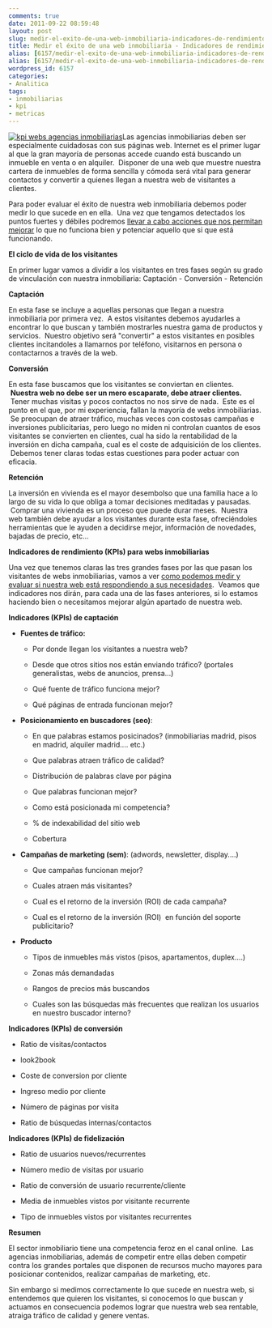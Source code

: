 ```yaml
---
comments: true
date: 2011-09-22 08:59:48
layout: post
slug: medir-el-exito-de-una-web-inmobiliaria-indicadores-de-rendimiento
title: Medir el éxito de una web inmobiliaria - Indicadores de rendimiento
alias: [6157/medir-el-exito-de-una-web-inmobiliaria-indicadores-de-rendimiento/, 6157/medir-el-exito-de-una-web-inmobiliaria-indicadores-de-rendimiento]
alias: [6157/medir-el-exito-de-una-web-inmobiliaria-indicadores-de-rendimiento/, 6157/medir-el-exito-de-una-web-inmobiliaria-indicadores-de-rendimiento]
wordpress_id: 6157
categories:
- Analitica
tags:
- inmobiliarias
- kpi
- metricas
---
```


[![kpi webs agencias inmobiliarias](http://www.alvareznavarro.es/images/2011/09/casa_venta.jpg)](http://www.alvareznavarro.es/wp-content/uploads/2011/09/casa_venta.jpg)Las agencias inmobiliarias deben ser especialmente cuidadosas con sus páginas web. Internet es el primer lugar al que la gran mayoría de personas accede cuando está buscando un inmueble en venta o en alquiler.  Disponer de una web que muestre nuestra cartera de inmuebles de forma sencilla y cómoda será vital para generar contactos y convertir a quienes llegan a nuestra web de visitantes a clientes.

Para poder evaluar el éxito de nuestra web inmobiliaria debemos poder medir lo que sucede en en ella.  Una vez que tengamos detectados los puntos fuertes y débiles podremos [llevar a cabo acciones que nos permitan mejorar](http://www.alvareznavarro.es/servicios/optimizacion-web/) lo que no funciona bien y potenciar aquello que si que está funcionando.

**El ciclo de vida de los visitantes**

En primer lugar vamos a dividir a los visitantes en tres fases según su grado de vinculación con nuestra inmobiliaria: Captación - Conversión - Retención

**Captación**

En esta fase se incluye a aquellas personas que llegan a nuestra inmobiliaria por primera vez.  A estos visitantes debemos ayudarles a encontrar lo que buscan y también mostrarles nuestra gama de productos y servicios.  Nuestro objetivo será "convertir" a estos visitantes en posibles clientes incitandoles a llamarnos por teléfono, visitarnos en persona o contactarnos a través de la web.

**Conversión**

En esta fase buscamos que los visitantes se conviertan en clientes.  **Nuestra web no debe ser un mero escaparate, debe atraer clientes.**  Tener muchas visitas y pocos contactos no nos sirve de nada.  Este es el punto en el que, por mi experiencia, fallan la mayoría de webs inmobiliarias.  Se preocupan de atraer tráfico, muchas veces con costosas campañas e inversiones publicitarias, pero luego no miden ni controlan cuantos de esos visitantes se convierten en clientes, cual ha sido la rentabilidad de la inversión en dicha campaña, cual es el coste de adquisición de los clientes.  Debemos tener claras todas estas cuestiones para poder actuar con eficacia.

**Retención**

La inversión en vivienda es el mayor desembolso que una familia hace a lo largo de su vida lo que obliga a tomar decisiones meditadas y pausadas.  Comprar una vivienda es un proceso que puede durar meses.  Nuestra web también debe ayudar a los visitantes durante esta fase, ofreciéndoles herramientas que le ayuden a decidirse mejor, información de novedades, bajadas de precio, etc...

**Indicadores de rendimiento (KPIs) para webs inmobiliarias**

Una vez que tenemos claras las tres grandes fases por las que pasan los visitantes de webs inmobiliarias, vamos a ver [como podemos medir y evaluar si nuestra web está respondiendo a sus necesidades](http://www.alvareznavarro.es/servicios/consultoria-web/auditoria-y-analisis-web/).  Veamos que indicadores nos dirán, para cada una de las fases anteriores, si lo estamos haciendo bien o necesitamos mejorar algún apartado de nuestra web.

**Indicadores (KPIs) de captación**



	
  * **Fuentes de tráfico:**


	
    * Por donde llegan los visitantes a nuestra web?

	
    * Desde que otros sitios nos están enviando tráfico? (portales generalistas, webs de anuncios, prensa...)

	
    * Qué fuente de tráfico funciona mejor?

	
    * Qué páginas de entrada funcionan mejor?


	
  * **Posicionamiento en buscadores (seo)**:


	
    * En que palabras estamos posicinados? (inmobiliarias madrid, pisos en madrid, alquiler madrid.... etc.)

	
    * Que palabras atraen tráfico de calidad?

	
    * Distribución de palabras clave por página

	
    * Que palabras funcionan mejor?

	
    * Como está posicionada mi competencia?

	
    * % de indexabilidad del sitio web

	
    * Cobertura


	
  * **Campañas de marketing (sem)**: (adwords, newsletter, display....)


	
    * Que campañas funcionan mejor?

	
    * Cuales atraen más visitantes?

	
    * Cual es el retorno de la inversión (ROI) de cada campaña?

	
    * Cual es el retorno de la inversión (ROI)  en función del soporte publicitario?


	
  * **Producto**


	
    * Tipos de inmuebles más vistos (pisos, apartamentos, duplex....)

	
    * Zonas más demandadas

	
    * Rangos de precios más buscandos

	
    * Cuales son las búsquedas más frecuentes que realizan los usuarios en nuestro buscador interno?





**Indicadores (KPIs) de conversión**








	
  * Ratio de visitas/contactos

	
  * look2book

	
  * Coste de conversion por cliente

	
  * Ingreso medio por cliente

	
  * Número de páginas por visita

	
  * Ratio de búsquedas internas/contactos




**Indicadores (KPIs) de fidelización**











	
  * Ratio de usuarios nuevos/recurrentes

	
  * Número medio de visitas por usuario

	
  * Ratio de conversión de usuario recurrente/cliente

	
  * Media de inmuebles vistos por visitante recurrente

	
  * Tipo de inmuebles vistos por visitantes recurrentes




**Resumen**







El sector inmobiliario tiene una competencia feroz en el canal online.  Las agencias inmobiliarias, además de competir entre ellas deben competir contra los grandes portales que disponen de recursos mucho mayores para posicionar contenidos, realizar campañas de marketing, etc.




Sin embargo si medimos correctamente lo que sucede en nuestra web, si entendemos que quieren los visitantes, si conocemos lo que buscan y actuamos en consecuencia podemos lograr que nuestra web sea rentable, atraiga tráfico de calidad y genere ventas.
